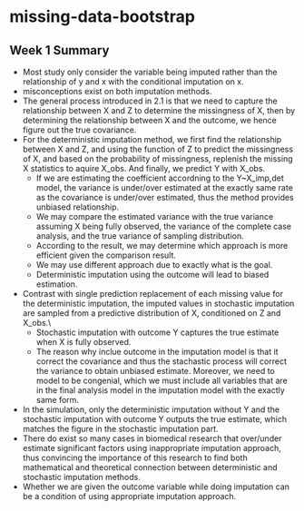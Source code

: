 # missing-data-bootstrap

## Week 1 Summary

* Most study only consider the variable being imputed rather than the relationship of y and x with the conditional imputation on x.
* misconceptions exist on both imputation methods.
* The general process introduced in 2.1 is that we need to capture the relationship between X and Z to determine the missingness of X, then by determining the relationship between X and the outcome, we hence figure out the true covariance.
* For the deterministic imputation method, we first find the relationship between X and Z, and using the function of Z to predict the missingness of X, and based on the probability of missingness, replenish the missing X statistics to aquire X_obs. And finally, we predict Y with X_obs.
    * If we are estimating the coefficient accordning to the Y~X_imp,det model, the variance is under/over estimated at the exactly same rate as the covariance is under/over estimated, thus the method provides unbiased relationship.
    * We may compare the estimated variance with the true variance assuming X being fully observed, the variance of the complete case analysis, and the true variance of sampling distribution.
    * According to the result, we may determine which approach is more efficient given the comparison result.
    * We may use different approach due to exactly what is the goal.
    * Deterministic imputation using the outcome will lead to biased estimation.
* Contrast with single prediction replacement of each missing value for the deterministic imputation, the imputed values in stochastic imputation are sampled from a predictive distribution of X, conditioned on Z and X_obs.\
    * Stochastic imputation with outcome Y captures the true estimate when X is fully observed.
    * The reason why inclue outcome in the imputation model is that it correct the covariance and thus the stachastic process will correct the variance to obtain unbiased estimate. Moreover, we need to model to be congenial, which we must include all variables that are in the final analysis model in the imputation model with the exactly same form.
* In the simulation, only the deterministic imputation without Y and the stochastic imputation with outcome Y outputs the true estimate, which matches the figure in the stochastic imputation part.
* There do exist so many cases in biomedical research that over/under estimate significant factors using inappropriate imputation approach, thus convincing the importance of this research to find both mathematical and theoretical connection between deterministic and stochastic imputation methods.
* Whether we are given the outcome variable while doing imputation can be a condition of using appropriate imputation approach.

